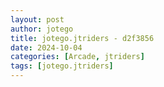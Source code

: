 ```yaml
---
layout: post
author: jotego
title: jotego.jtriders - d2f3856
date: 2024-10-04
categories: [Arcade, jtriders]
tags: [jotego.jtriders]
---
```


